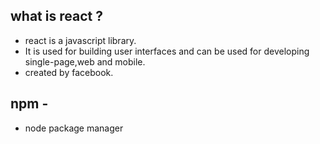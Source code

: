 ## what is react ?
- react is a javascript library.
- It is used for building user interfaces and can be used for developing single-page,web and mobile.
- created by facebook.

## npm -
- node package manager
